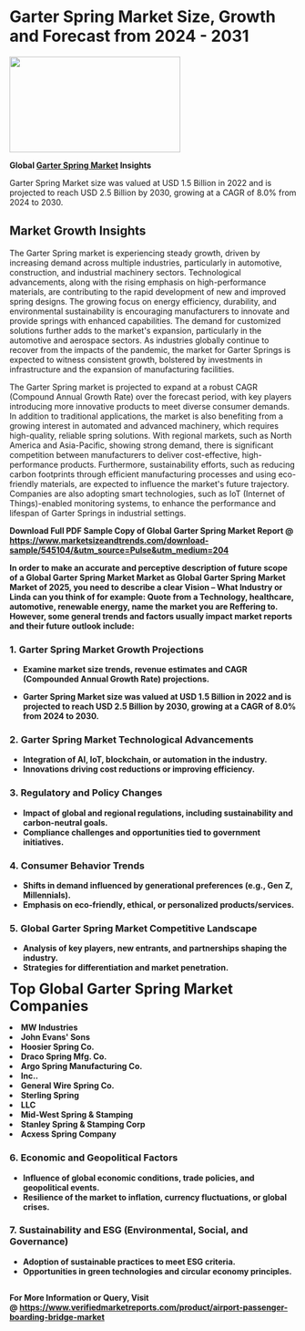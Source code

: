 <H1>Garter Spring Market Size, Growth and Forecast from 2024 - 2031</H1><img class="aligncenter size-medium wp-image-584254" src="https://thirdeyenews.in/wp-content/uploads/2024/09/Global-Market-Research-300x168.jpeg" alt="" width="300" height="168" /><p><strong>Global&nbsp;<a href="https://www.marketsizeandtrends.com/download-sample/545104/&amp;utm_source=Pulse&amp;utm_medium=204">Garter Spring Market</a> Insights</strong></p><p>Garter Spring Market size was valued at USD 1.5 Billion in 2022 and is projected to reach USD 2.5 Billion by 2030, growing at a CAGR of 8.0% from 2024 to 2030.</p><p><h2>Market Growth Insights</h2> <p>The Garter Spring market is experiencing steady growth, driven by increasing demand across multiple industries, particularly in automotive, construction, and industrial machinery sectors. Technological advancements, along with the rising emphasis on high-performance materials, are contributing to the rapid development of new and improved spring designs. The growing focus on energy efficiency, durability, and environmental sustainability is encouraging manufacturers to innovate and provide springs with enhanced capabilities. The demand for customized solutions further adds to the market's expansion, particularly in the automotive and aerospace sectors. As industries globally continue to recover from the impacts of the pandemic, the market for Garter Springs is expected to witness consistent growth, bolstered by investments in infrastructure and the expansion of manufacturing facilities.</p> <p><strong></strong></p> <p>The Garter Spring market is projected to expand at a robust CAGR (Compound Annual Growth Rate) over the forecast period, with key players introducing more innovative products to meet diverse consumer demands. In addition to traditional applications, the market is also benefiting from a growing interest in automated and advanced machinery, which requires high-quality, reliable spring solutions. With regional markets, such as North America and Asia-Pacific, showing strong demand, there is significant competition between manufacturers to deliver cost-effective, high-performance products. Furthermore, sustainability efforts, such as reducing carbon footprints through efficient manufacturing processes and using eco-friendly materials, are expected to influence the market's future trajectory. Companies are also adopting smart technologies, such as IoT (Internet of Things)-enabled monitoring systems, to enhance the performance and lifespan of Garter Springs in industrial settings.</p> <p><strong></p><p><span class=""><strong>Download Full PDF Sample Copy of Global Garter Spring Market Report</strong> @ <a href="https://www.marketsizeandtrends.com/download-sample/545104/&amp;utm_source=Pulse&amp;utm_medium=204" target="_blank">https://www.marketsizeandtrends.com/download-sample/545104/&amp;utm_source=Pulse&amp;utm_medium=204</a></span></p><p>In order to make an accurate and perceptive description of future scope of a Global&nbsp;Garter Spring Market Market as Global&nbsp;Garter Spring Market Market of 2025, you need to describe a clear Vision &ndash; What Industry or Linda can you think of for example: Quote from a Technology, healthcare, automotive, renewable energy, name the market you are Reffering to. However, some general trends and factors usually impact market reports and their future outlook include:</p><h3>1.&nbsp;<strong>Garter Spring Market Growth Projections</strong></h3><ul><li>Examine market size trends, revenue estimates and CAGR (Compounded Annual Growth Rate) projections.</li><li><p>Garter Spring Market size was valued at USD 1.5 Billion in 2022 and is projected to reach USD 2.5 Billion by 2030, growing at a CAGR of 8.0% from 2024 to 2030.</p></li></ul><h3>2.&nbsp;<strong>Garter Spring Market Technological Advancements</strong></h3><ul><li>Integration of AI, IoT, blockchain, or automation in the industry.</li><li>Innovations driving cost reductions or improving efficiency.</li></ul><h3>3.&nbsp;<strong>Regulatory and Policy Changes</strong></h3><ul><li>Impact of global and regional regulations, including sustainability and carbon-neutral goals.</li><li>Compliance challenges and opportunities tied to government initiatives.</li></ul><h3>4.&nbsp;<strong>Consumer Behavior Trends</strong></h3><ul><li>Shifts in demand influenced by generational preferences (e.g., Gen Z, Millennials).</li><li>Emphasis on eco-friendly, ethical, or personalized products/services.</li></ul><h3>5.&nbsp;<strong>Global Garter Spring Market Competitive Landscape</strong></h3><ul><li>Analysis of key players, new entrants, and partnerships shaping the industry.</li><li>Strategies for differentiation and market penetration.</li></ul><p data-pm-slice="1 1 []"><span style="color: inherit; font-family: inherit; font-size: 25px;">Top Global Garter Spring Market Companies</span></p><div class="" data-test-id=""><p><li>MW Industries</li><li> John Evans' Sons</li><li> Hoosier Spring Co.</li><li> Draco Spring Mfg. Co.</li><li> Argo Spring Manufacturing Co.</li><li> Inc..</li><li> General Wire Spring Co.</li><li> Sterling Spring</li><li> LLC</li><li> Mid-West Spring & Stamping</li><li> Stanley Spring & Stamping Corp</li><li> Acxess Spring Company</li></p></div><h3>6.&nbsp;<strong>Economic and Geopolitical Factors</strong></h3><ul><li>Influence of global economic conditions, trade policies, and geopolitical events.</li><li>Resilience of the market to inflation, currency fluctuations, or global crises.</li></ul><h3>7.&nbsp;<strong>Sustainability and ESG (Environmental, Social, and Governance)</strong></h3><ul><li>Adoption of sustainable practices to meet ESG criteria.</li><li>Opportunities in green technologies and circular economy principles.</li></ul><h2><strong style="font-size: 14px;">For More Information or Query, Visit @&nbsp;</strong><a style="background-color: #ffffff; font-size: 14px;" href="https://www.marketsizeandtrends.com/report/garter-spring-market/" target="_blank">https://www.verifiedmarketreports.com/product/airport-passenger-boarding-bridge-market</a></h2>
